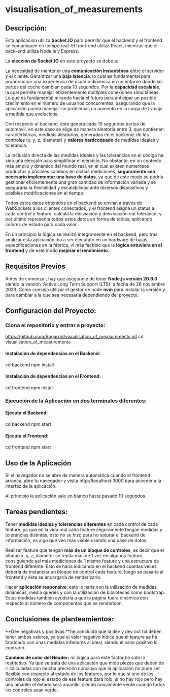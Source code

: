 # visualisation_of_measurements

## Descripción:

Esta aplicación utiliza **Socket.IO** para permitir que el backend y el frontend se comuniquen en tiempo real. El front-end utiliza React, mientras que el back-end utiliza Node.js y Express.

La **elección de Socket.IO** en este proyecto se debe a:

La necesidad de mantener una **comunicación instantánea** entre el servidor y el cliente.
Garantizar una **baja latencia**, lo cual es fundamental para proporcionar una experiencia de usuario dinámica en un entorno donde las partes del coche cambian cada 10 segundos.
Por la **capacidad escalable**, la cual permite manejar eficientemente múltiples conexiones simultáneas. Lo que es fundamental mirando hacía el futuro para anticipar un posible crecimiento en el número de usuarios concurrentes, asegurando que la aplicación pueda manejar sin problemas un aumento en la carga de trabajo a medida que evoluciona.

Con respecto al backend, éste generá cada 10 segundos partes de automóvil, en este caso se elige de manera aleatoría entre 3, que contienen: características, medidas aleatorias, generadas en el backend, de los controles (x, y, z, diameter) y **valores hardcodeado** de medidas ideales y tolerancia.

La inclusión directa de las medidas ideales y las tolerancias en el código ha sido una elección para simplificar el ejercicio. No obstante, en un contexto más amplio y dinámico del mundo real, en el cual existen numerosos productos y posibles cambios en dichas mediciones, **seguramente sea necesario implementar una base de datos**, ya que de este modo se podría gestionar eficientemente una gran cantidad de información variada y se aseguraría la flexibilidad y escalabilidad ante diversos dispositivos y posibles modificaciones en el tiempo.

Todos estos datos obtenidos en el backend se envían a través de WebSockets a los clientes conectados, y el frontend asigna un status a cada control y feature, calcula la desviación y desvicación out tolerance, y por último representa  todos estos datos en forma de tablas, aplicando colores de estado para cada valor.

En un principio la lógica se realizó integramente en el backend, pero tras analizar esta aplciación iba a ser ejecutafo en un hardware de bajas especificaciones en la fábrica, vi más factible que la **lógica estuviera en el frontend** y de este modo **mejorar el rendimiento**.

## Requisitos Previos
Antes de comenzar, hay que asegurase de tener **Node.js versión 20.9.0** siendo la versión 'Active Long Term Support (LTS)' a fecha de 26 noviembre 2023.
Como consejo utilizar el gestor de node **nvm** para instalar la versión y para cambiar a la que sea necesaria dependiendo del proyecto.

## Configuración del Proyecto:

### Clona el repositorio y entrar a proyecto:
https://github.com/Rogarrid/visualisation_of_measurements.git
cd visualisation_of_measurements

#### Instalación de dependencias en el Backend:
cd backend
npm install

#### Instalación de dependencias en el Frontend:
cd frontend
npm install

### Ejecución de la Aplicación en dos terminales diferentes:

#### Ejecuta el Backend:
cd backend
npm start

#### Ejecuta el Frontend:
cd frontend
npm start

## Uso de la Aplicación

Si el navegador no se abre de manera automática cuando el frontend arranca, abre tu navegador y visita http://localhost:3000 para acceder a la interfaz de la aplicación.

Al principio la aplicación sale en blanco hasta pasado 10 segundos.

## Tareas pendientes:

Tener **medidas ideales y tolerancias diferentes** en cada control de cada feature, ya que en la vida real cada feature seguramente tengan medidas y tolerancias distintas, esto no se hizo para no saturar el backend de información, es algo que veo más viable usando una base de datos.

Realizar feature que tengan **más de un bloque de controles**, es decir que el bloque x, y, z, diameter se repita más de 1 vez en algunos feature, consiguiendo así más mediciones de 1 mismo feature y una estructura de frontend diferente. Esto se haría indicando en el backend cuantas veces debería de instanciar un bloque de control cada feature, luego se pasaría al frontend y éste se encargaría de renderizarlo.

Hacer **aplicación responsive**, esto lo haría con la utilización de medidas dinámicas, media queries y con la utilización de bibliotecas como bootstrap. Estas medidas también ayudaría a que la página fuera dinámica con respecto al número de componentes que se rendericen.

## Conclusiones de planteamientos:

**Dev negativas y positivas:**he concluido que la dev y dev out tol deben tener ambos valores, ya que el valor negativo indica que el feature se ha fabricado con unas medidas inferiores al ideal, siendo el valor positivo lo contrario.

**Cambios de color del Header:** mi lógica para este factor ha sido lo restrictivo. Ya que se trata de una aplicación que mide piezas que deben de ir calculadas con mucha precisión concluyo que la aplicación no pude ser flexible con respecto al estado de los features, por lo que si uno de los controles da rojo el estado de ese feature dará rojo, si no hay rojo pero hay uno amarillo el estado será amarillo, siendo únicamente verde cuando todos los controles sean verde.




